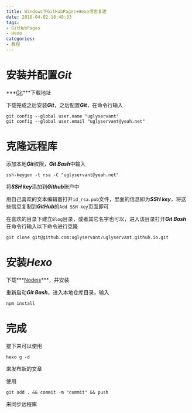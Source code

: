 ```yaml
---
title: Windows下GitHubPages+Hexo博客复建
date: 2018-04-02 18:48:33
tags:
- GitHubPages
- Hexo
categories:
- 教程
---
```


# 安装并配置*Git*

***[Git](https://git-scm.com/)***下载地址

下载完成之后安装***Git***，之后配置***Git***，在命令行输入

```shell
git config --global user.name "uglyservant"
git config --global user.email "uglyservant@yeah.net"
```

# 克隆远程库

添加本地***Git***权限，***Git Bash***中输入

```shell
ssh-keygen -t rsa -C "uglyservant@yeah.net"
```

将***SSH key***添加到***Github***账户中

用自己喜欢的文本编辑器打开`id_rsa.pub`文件，里面的信息即为***SSH key***，将这些信息复制到***GitHub***的`Add SSH key`页面即可

在喜欢的目录下建立`Blog`目录，或者其它名字也可以，进入该目录打开***Git Bash***在命令行输入以下命令进行克隆

```shell
git clone git@github.com:uglyservant/uglyservant.github.io.git
```

# 安装*Hexo*

下载***[Nodejs](https://nodejs.org/en/)***，并安装

重新启动***Git Bash***，进入本地仓库目录，输入

```shell
npm install
```

# 完成

接下来可以使用

```shell
hexo g -d
```

来发布新的文章

使用

```shell
git add . && commit -m "commit" && push
```

来同步远程库